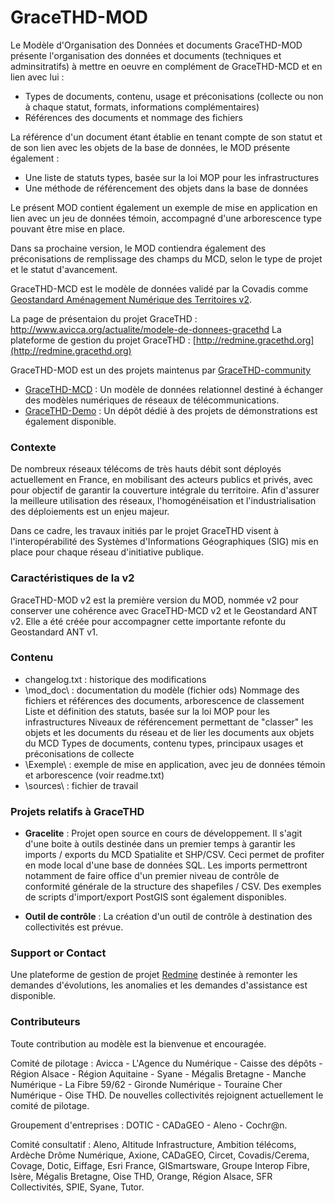 # GraceTHD-MOD

Le Modèle d'Organisation des Données et documents GraceTHD-MOD présente l'organisation des données et documents (techniques et adminsitratifs) à mettre en oeuvre en complément de GraceTHD-MCD et en lien avec lui :

- Types de documents, contenu, usage et préconisations (collecte ou non à chaque statut, formats, informations complémentaires)
- Références des documents et nommage des fichiers

La référence d'un document étant établie en tenant compte de son statut et de son lien avec les objets de la base de données, le MOD présente également :

- Une liste de statuts types, basée sur la loi MOP pour les infrastructures
- Une méthode de référencement des objets dans la base de données

Le présent MOD contient également un exemple de mise en application en lien avec un jeu de données témoin, accompagné d'une arborescence type pouvant être mise en place.

Dans sa prochaine version, le MOD contiendra également des préconisations de remplissage des champs du MCD, selon le type de projet et le statut d'avancement.

GraceTHD-MCD est le modèle de données validé par la Covadis comme [Geostandard Aménagement Numérique des Territoires v2](http://www.geoinformations.developpement-durable.gouv.fr/standard-covadis-amenagement-numerique-des-a3300.html). 

La page de présentaion du projet GraceTHD : http://www.avicca.org/actualite/modele-de-donnees-gracethd
La plateforme de gestion du projet GraceTHD : [http://redmine.gracethd.org](http://redmine.gracethd.org)

GraceTHD-MOD est un des projets maintenus par [GraceTHD-community](https://github.com/GraceTHD-community)
* [GraceTHD-MCD](http://gracethd-community.github.io/GraceTHD-MCD/) : Un modèle de données relationnel destiné à échanger des modèles numériques de réseaux de télécommunications. 
* [GraceTHD-Demo](http://gracethd-community.github.io/GraceTHD-Demo/) : Un dépôt dédié à des projets de démonstrations est également disponible. 

### Contexte
De nombreux réseaux télécoms de très hauts débit sont déployés actuellement en France, en mobilisant des acteurs publics et privés, avec pour objectif de garantir la couverture intégrale du territoire. Afin d'assurer la meilleure utilisation des réseaux, l'homogénéisation et l'industrialisation des déploiements est un enjeu majeur.

Dans ce cadre, les travaux initiés par le projet GraceTHD visent à l'interopérabilité des Systèmes d'Informations Géographiques (SIG) mis en place pour chaque réseau d'initiative publique.

### Caractéristiques de la v2
GraceTHD-MOD v2 est la première version du MOD, nommée v2 pour conserver une cohérence avec GraceTHD-MCD v2 et le Geostandard ANT v2. Elle a été créée pour accompagner cette importante refonte du Geostandard ANT v1.

### Contenu
* changelog.txt : historique des modifications
* \mod_doc\ : documentation du modèle (fichier ods)
		Nommage des fichiers et références des documents, arborescence de classement
		Liste et définition des statuts, basée sur la loi MOP pour les infrastructures
		Niveaux de référencement permettant de "classer" les objets et les documents du réseau et de lier les documents aux objets du MCD
		Types de documents, contenu types, principaux usages et préconisations de collecte
* \Exemple\ : exemple de mise en application, avec jeu de données témoin et arborescence (voir readme.txt)
* \sources\ : fichier de travail


### Projets relatifs à GraceTHD
* **Gracelite** : 
Projet open source en cours de développement. Il s'agit d'une boite à outils destinée dans un premier temps à garantir les imports / exports du MCD Spatialite et SHP/CSV. Ceci permet de profiter en mode local d'une base de données SQL. Les imports permettront notamment de faire office d'un premier niveau de contrôle de conformité générale de la structure des shapefiles / CSV. Des exemples de scripts d'import/export PostGIS sont également disponibles. 

* **Outil de contrôle** : 
La création d'un outil de contrôle à destination des collectivités est prévue. 

### Support or Contact
Une plateforme de gestion de projet [Redmine](http://redmine.gracethd.org) destinée à remonter les demandes d'évolutions, les anomalies et les demandes d'assistance est disponible. 

### Contributeurs

Toute contribution au modèle est la bienvenue et encouragée. 

Comité de pilotage : Avicca - L'Agence du Numérique - Caisse des dépôts - Région Alsace - Région Aquitaine - Syane - Mégalis Bretagne - Manche Numérique - La Fibre 59/62 - Gironde Numérique - Touraine Cher Numérique - Oise THD. De nouvelles collectivités rejoignent actuellement le comité de pilotage. 

Groupement d'entreprises : DOTIC - CADaGEO - Aleno - Cochr@n.

Comité consultatif : Aleno, Altitude Infrastructure, Ambition télécoms, Ardèche Drôme Numérique, Axione, CADaGEO, Circet, Covadis/Cerema, Covage, Dotic, Eiffage, Esri France, GISmartsware, Groupe Interop Fibre, Isère, Mégalis Bretagne, Oise THD, Orange, Région Alsace, SFR Collectivités, SPIE, Syane, Tutor. 